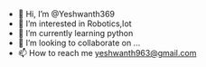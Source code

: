 - 👋 Hi, I’m @Yeshwanth369
- 👀 I’m interested in Robotics,Iot
- 🌱 I’m currently learning python
- 💞️ I’m looking to collaborate on ...
- 📫 How to reach me yeshwanth963@gmail.com

<!---
Yeshwanth369/Yeshwanth369 is a ✨ special ✨ repository because its `README.md` (this file) appears on your GitHub profile.
You can click the Preview link to take a look at your changes.
--->
